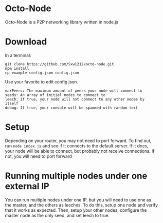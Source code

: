 Octo-Node
=========
Octo-Node is a P2P networking library written in node.js

Download
========
In a terminal:

	git clone https://github.com/Sxw1212/octo-node.git
	npm install
	cp example-config.json config.json

Use your favorite to edit config.json.

	maxPeers: The maximum amount of peers your node will connect to
	seeds: An array of initial nodes to connect to
	leech: If true, your node will not connect to any other nodes by itself
	debug: If true, your console will be spammed with random text

Setup
=====
Depending on your router, you may not need to port forward.
To find out, run `node index.js` and see if it connects to the default server.
If it does, your node will be able to connect, but probably not receive connections.
If not, you will need to port forward

Running multiple nodes under one external IP
============================================
You can run multiple nodes under one IP, but you will need to use one as the master, and the others as leeches.
To do this, setup one node and verify that it works as expected.
Then, setup your other nodes, configure the master node as the only seed, and set leech to true.
